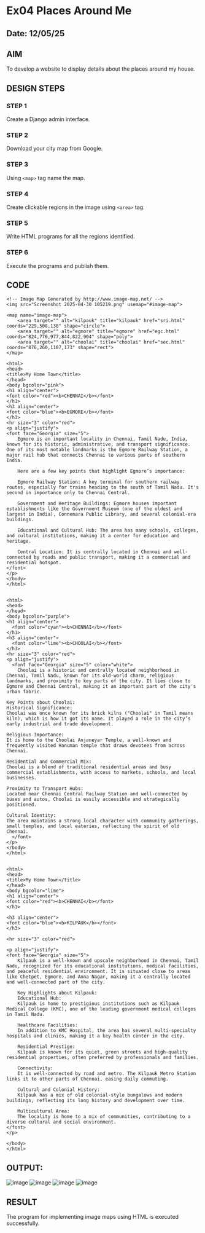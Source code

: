 # Ex04 Places Around Me
## Date: 12/05/25

## AIM
To develop a website to display details about the places around my house.

## DESIGN STEPS

### STEP 1
Create a Django admin interface.

### STEP 2
Download your city map from Google.

### STEP 3
Using ```<map>``` tag name the map.

### STEP 4
Create clickable regions in the image using ```<area>``` tag.

### STEP 5
Write HTML programs for all the regions identified.

### STEP 6
Execute the programs and publish them.

## CODE
```
<!-- Image Map Generated by http://www.image-map.net/ -->
<img src="Screenshot 2025-04-30 105219.png" usemap="#image-map">

<map name="image-map">
    <area target="" alt="kilpauk" title="kilpauk" href="sri.html" coords="229,508,130" shape="circle">
    <area target="" alt="egmore" title="egmore" href="egc.html" coords="824,776,977,844,822,904" shape="poly">
    <area target="" alt="choolai" title="choolai" href="sec.html" coords="876,260,1107,173" shape="rect">
</map>

<html>
<head>
<title>My Home Town</title>
</head>
<body bgcolor="pink">
<h1 align="center">
<font color="red"><b>CHENNAI</b></font>
</h1>
<h3 align="center">
<font color="blue"><b>EGMORE</b></font>
</h3>
<hr size="3" color="red">
<p align="justify">
<font face="Georgia" size="5">
    Egmore is an important locality in Chennai, Tamil Nadu, India, known for its historic, administrative, and transport significance. One of its most notable landmarks is the Egmore Railway Station, a major rail hub that connects Chennai to various parts of southern India.

    Here are a few key points that highlight Egmore’s importance:
    
    Egmore Railway Station: A key terminal for southern railway routes, especially for trains heading to the south of Tamil Nadu. It's second in importance only to Chennai Central.
    
    Government and Heritage Buildings: Egmore houses important establishments like the Government Museum (one of the oldest and largest in India), Connemara Public Library, and several colonial-era buildings.
    
    Educational and Cultural Hub: The area has many schools, colleges, and cultural institutions, making it a center for education and heritage.
    
    Central Location: It is centrally located in Chennai and well-connected by roads and public transport, making it a commercial and residential hotspot.
</font>
</p>
</body>
</html>


<html>
<head>
</head>
<body bgcolor="purple">
<h1 align="center">
  <font color="cyan"><b>CHENNAI</b></font>
</h1>
<h3 align="center">
  <font color="lime"><b>CHOOLAI</b></font>
</h3>
<hr size="3" color="red">
<p align="justify">
  <font face="Georgia" size="5" color="white">
    Choolai is a historic and centrally located neighborhood in Chennai, Tamil Nadu, known for its old-world charm, religious landmarks, and proximity to key parts of the city. It lies close to Egmore and Chennai Central, making it an important part of the city's urban fabric.

Key Points about Choolai:
Historical Significance:
Choolai was once known for its brick kilns ("Choolai" in Tamil means kiln), which is how it got its name. It played a role in the city’s early industrial and trade development.

Religious Importance:
It is home to the Choolai Anjaneyar Temple, a well-known and frequently visited Hanuman temple that draws devotees from across Chennai.

Residential and Commercial Mix:
Choolai is a blend of traditional residential areas and busy commercial establishments, with access to markets, schools, and local businesses.

Proximity to Transport Hubs:
Located near Chennai Central Railway Station and well-connected by buses and autos, Choolai is easily accessible and strategically positioned.

Cultural Identity:
The area maintains a strong local character with community gatherings, small temples, and local eateries, reflecting the spirit of old Chennai.
  </font>
</p>
</body>
</html>


<html>
<head>
<title>My Home Town</title>
</head>
<body bgcolor="lime">
<h1 align="center">
<font color="red"><b>CHENNAI</b></font>
</h1>

<h3 align="center">
<font color="blue"><b>KILPAUK</b></font>
</h3>

<hr size="3" color="red">

<p align="justify">
<font face="Georgia" size="5">
    Kilpauk is a well-known and upscale neighborhood in Chennai, Tamil Nadu, recognized for its educational institutions, medical facilities, and peaceful residential environment. It is situated close to areas like Chetpet, Egmore, and Anna Nagar, making it a centrally located and well-connected part of the city.

    Key Highlights about Kilpauk:
    Educational Hub:
    Kilpauk is home to prestigious institutions such as Kilpauk Medical College (KMC), one of the leading government medical colleges in Tamil Nadu.
    
    Healthcare Facilities:
    In addition to KMC Hospital, the area has several multi-specialty hospitals and clinics, making it a key health center in the city.
    
    Residential Prestige:
    Kilpauk is known for its quiet, green streets and high-quality residential properties, often preferred by professionals and families.
    
    Connectivity:
    It is well-connected by road and metro. The Kilpauk Metro Station links it to other parts of Chennai, easing daily commuting.
    
    Cultural and Colonial History:
    Kilpauk has a mix of old colonial-style bungalows and modern buildings, reflecting its long history and development over time.
    
    Multicultural Area:
    The locality is home to a mix of communities, contributing to a diverse cultural and social environment.
</font>
</p>

</body>
</html>
```

## OUTPUT:

![image](https://github.com/user-attachments/assets/c07ad228-7810-4ae7-bcd8-b95a3a16251e)
![image](https://github.com/user-attachments/assets/a99031b6-984f-411e-8087-ac346085690a)
![image](https://github.com/user-attachments/assets/f9268f99-c008-4112-b6c4-19999922d3de)
![image](https://github.com/user-attachments/assets/8416c0ab-a899-4bd8-9683-a937c11e483c)




## RESULT
The program for implementing image maps using HTML is executed successfully.
